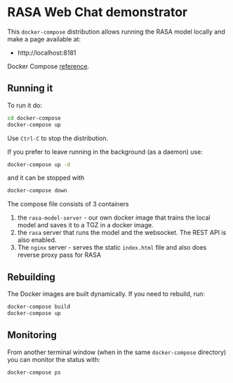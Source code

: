<!--
SPDX-FileCopyrightText: 2020-present Open Networking Foundation <info@opennetworking.org>

SPDX-License-Identifier: Apache-2.0
-->
# RASA Web Chat demonstrator

This `docker-compose` distribution allows running the RASA
model locally and make a page available at:

* http://localhost:8181

Docker Compose [reference](https://docs.docker.com/compose/).

## Running it

To run it do:

```bash
cd docker-compose
docker-compose up
```

Use `Ctrl-C` to stop the distribution.

If you prefer to leave running in the background (as a daemon) use:
```bash
docker-compose up -d
```
and it can be stopped with
```bash
docker-compose down
```

The compose file consists of 3 containers

1. the `rasa-model-server` - our own docker image that trains 
   the local model and saves it to a TGZ in a docker image.
2. the `rasa` server that runs the model and the websocket.
   The REST API is also enabled.
3. The `nginx` server - serves the static `index.html` file 
   and also does reverse proxy pass for RASA

## Rebuilding
The Docker images are built dynamically. If you need to rebuild, run:
```bash
docker-compose build
docker-compose up
```

## Monitoring
From another terminal window (when in the same `docker-compose` directory)
you can monitor the status with:
```bash
docker-compose ps
```